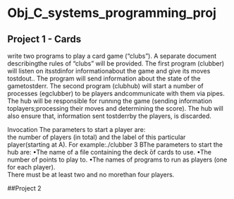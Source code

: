 # Obj_C_systems_programming_proj

## Project 1 - Cards

write two programs to play a card game (“clubs”).  A separate document describingthe  rules  of  “clubs”  will  be  provided.
The  first  program  (clubber)  will  listen  on  itsstdinfor  informationabout the game and give its moves tostdout..
The program will send information about the state of the gametostderr.
The  second  program  (clubhub)  will  start  a  number  of  processes  (egclubber)  to  be  players  andcommunicate with them via pipes.
The hub will be responsible for runnıng the game (sending information toplayers;processing their moves and determining the score).
The hub will also ensure that, information sent tostderrby the players, is discarded.

Invocation
The parameters to start a player are:  
the number of players (in total) and the label of this particular player(starting at A). 
For example:./clubber 3 BThe parameters to start the hub are:
•The name of a file containing the deck ̄of cards to use.
•The number of points to play to.
•The names of programs to run as players (one for each player).  
There must be at least two and no morethan four players.

##Project 2
